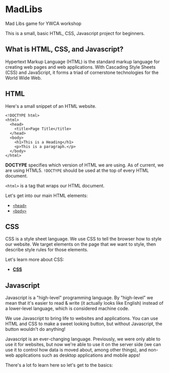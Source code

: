 # MadLibs
Mad Libs game for YWCA workshop

This is a small, basic HTML, CSS, Javascript project for beginners. 

## What is HTML, CSS, and Javascript?
Hypertext Markup Language (HTML) is the standard markup language for creating web pages and web applications. 
With Cascading Style Sheets (CSS) and JavaScript, it forms a triad of cornerstone technologies for the World Wide Web.

## HTML
Here's a small snippet of an HTML website. 

```
<!DOCTYPE html>
<html>
  <head>
    <title>Page Title</title>
  </head>
  <body>
    <h1>This is a Heading</h1>
    <p>This is a paragraph.</p>
  </body>
</html>
```

**DOCTYPE** specifies which version of HTML we are using. As of current, we are using HTML5. `!DOCTYPE` should be used at the top
of every HTML document.

`<html>` is a tag that wraps our HTML document. 

Let's get into our main HTML elements:
* [`<head>`](./docs/head.md)
* [`<body>`](./docs/body.md)

## CSS

CSS is a style sheet language. We use CSS to tell the browser how to style our website. We target elements
on the page that we want to style, then describe style rules for those elements.

Let's learn more about CSS:
* [**CSS**](./docs/css.md)

## Javascript

Javascript is a "high-level" programming language. By "high-level" we mean that it's 
easier to read & write (it actually looks like English) instead of a lower-level language, which is considered
machine code.

We use Javascript to bring life to websites and applications. You can use HTML and CSS to make a sweet
looking button, but without Javascript, the button wouldn't do anything!

Javascript is an ever-changing language. Previously, we were only able to use it for websites, but now we're
able to use it on the server side (we can use it to control how data is moved about, among other things),
and non-web applications such as desktop applications and mobile apps!

There's a lot fo learn here so let's get to the basics:



